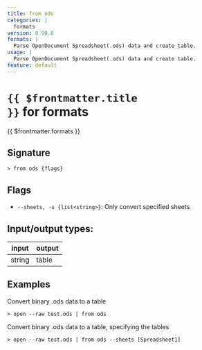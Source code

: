 ```yaml
---
title: from ods
categories: |
  formats
version: 0.90.0
formats: |
  Parse OpenDocument Spreadsheet(.ods) data and create table.
usage: |
  Parse OpenDocument Spreadsheet(.ods) data and create table.
feature: default
---
```


<!-- This file is automatically generated. Please edit the command in https://github.com/nushell/nushell instead. -->

# <code>{{ $frontmatter.title }}</code> for formats

<div class='command-title'>{{ $frontmatter.formats }}</div>

## Signature

`> from ods {flags} `

## Flags

- `--sheets, -s {list<string>}`: Only convert specified sheets

## Input/output types:

| input  | output |
| ------ | ------ |
| string | table  |

## Examples

Convert binary .ods data to a table

```nu
> open --raw test.ods | from ods

```

Convert binary .ods data to a table, specifying the tables

```nu
> open --raw test.ods | from ods --sheets [Spreadsheet1]

```
